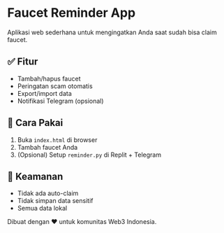 # Faucet Reminder App

Aplikasi web sederhana untuk mengingatkan Anda saat sudah bisa claim faucet.

## ✅ Fitur
- Tambah/hapus faucet
- Peringatan scam otomatis
- Export/import data
- Notifikasi Telegram (opsional)

## 🚀 Cara Pakai
1. Buka `index.html` di browser
2. Tambah faucet Anda
3. (Opsional) Setup `reminder.py` di Replit + Telegram

## 🔐 Keamanan
- Tidak ada auto-claim
- Tidak simpan data sensitif
- Semua data lokal

Dibuat dengan ❤️ untuk komunitas Web3 Indonesia.
